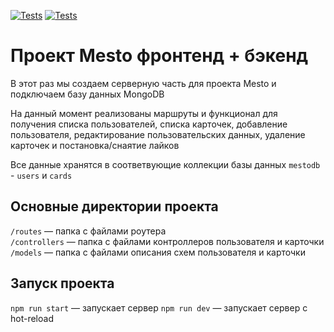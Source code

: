 [![Tests](https://github.com/SilentVampR/express-mesto-gha/actions/workflows/tests-13-sprint.yml/badge.svg)](https://github.com/SilentVampR/express-mesto-gha/actions/workflows/tests-13-sprint.yml) [![Tests](https://github.com/SilentVampR/express-mesto-gha/actions/workflows/tests-14-sprint.yml/badge.svg)](https://github.com/SilentVampR/express-mesto-gha/actions/workflows/tests-14-sprint.yml)
# Проект Mesto фронтенд + бэкенд

В этот раз мы создаем серверную часть для проекта Mesto и подключаем базу данных MongoDB

На данный момент реализованы маршруты и функционал для получения списка пользователей, списка карточек, добавление пользователя, редактирование пользовательских данных, удаление карточек и постановка/снаятие лайков

Все данные хранятся в соответвующие коллекции базы данных `mestodb` - `users` и `cards`

## Основные директории проекта

`/routes` — папка с файлами роутера  
`/controllers` — папка с файлами контроллеров пользователя и карточки   
`/models` — папка с файлами описания схем пользователя и карточки  
 

## Запуск проекта

`npm run start` — запускает сервер
`npm run dev` — запускает сервер с hot-reload
